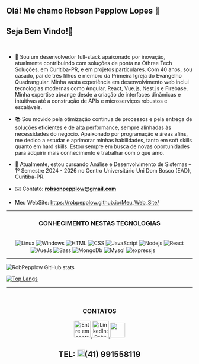 
##  Olá! Me chamo **Robson Pepplow Lopes** 👋

## Seja Bem Vindo!🙏 
<br>

- 👤 Sou um desenvolvedor full-stack apaixonado por inovação, atualmente contribuindo com soluções de ponta na Othree Tech Soluções, em Curitiba-PR, e em projetos particulares. Com 40 anos, sou casado, pai de três filhos e membro da Primeira Igreja do Evangelho Quadrangular. Minha vasta experiência em desenvolvimento web inclui tecnologias modernas como Angular, React, Vue.js, Nest.js e Firebase. Minha expertise abrange desde a criação de interfaces dinâmicas e intuitivas até a construção de APIs e microserviços robustos e escaláveis.
- 📚 Sou movido pela otimização contínua de processos e pela entrega de soluções eficientes e de alta performance, sempre alinhadas às necessidades do negócio. Apaixonado por programação e áreas afins, me dedico a estudar e aprimorar minhas habilidades, tanto em soft skills quanto em hard skills. Estou sempre em busca de novas oportunidades para adquirir mais conhecimento e trabalhar com o que amo.
- 🏫 Atualmente, estou cursando Análise e Desenvolvimento de Sistemas – 1º Semestre 2024 - 2026 no Centro Universitário Uni Dom Bosco (EAD), Curitiba-PR.

- ✉️ Contato: **robsonpepplow@gmail.com**
- Meu WebSite: https://robpepplow.github.io/Meu_Web_Site/
<hr>
<div align="center" style="backgrand: blue;">
  <h3>CONHECIMENTO NESTAS TECNOLOGIAS</h3>
</div>

<div align="center" gap="20">
  <br/>

   <img align="center" alt="Linux" src="https://img.shields.io/badge/Ubuntu-E95420?style=for-the-badge&logo=ubuntu&logoColor=white"/>
   <img align="center" alt="Windows" src="https://img.shields.io/badge/Windows-0078D6?style=for-the-badge&logo=windows&logoColor=white"/>
  <img align="center" alt="HTML" src="https://img.shields.io/badge/HTML5-E34F26?style=for-the-badge&logo=html5&logoColor=white"/> 
  <img align="center" alt="CSS" src="https://img.shields.io/badge/CSS3-1572B6?style=for-the-badge&logo=css3&logoColor=white"/> 
  <img align="center" alt="JavaScript" src="https://img.shields.io/badge/JavaScript-F7DF1E?style=for-the-badge&logo=javascript&logoColor=black"/>
   <img align="center" alt="Nodejs" src="https://img.shields.io/badge/Node.js-43853D?style=for-the-badge&logo=node.js&logoColor=white"/> 
  <img align="center" alt="React" src="https://img.shields.io/badge/React-20232A?style=for-the-badge&logo=react&logoColor=61DAFB"/>
   <img align="center" alt="VueJs" src="https://img.shields.io/badge/Vue.js-35495E?style=for-the-badge&logo=vue.js&logoColor=4FC08D"/>
    <img align="center" alt="Sass" src="https://img.shields.io/badge/Sass-CC6699?style=for-the-badge&logo=sass&logoColor=white"/>   
   <img align="center" alt="MongoDb" src="https://img.shields.io/badge/MongoDB-4EA94B?style=for-the-badge&logo=mongodb&logoColor=white"/>
 <img align="center" alt="Mysql" src="https://img.shields.io/badge/MySQL-00000F?style=for-the-badge&logo=mysql&logoColor=white"/>
 <img align="center" alt="expressjs" src="https://img.shields.io/badge/Express.js-404D59?style=for-the-badge"/>
 <img align="center" alt="" src="https://img.shields.io/badge/Redux-593D88?style=for-the-badge&logo=redux&logoColor=white"/>
 <img align="center" alt="" src="https://img.shields.io/badge/React_Router-CA4245?style=for-the-badge&logo=react-router&logoColor=white"/> 
 <img align="center" alt="" src="https://img.shields.io/badge/Firebase-007bd6?style=for-the-badge&logo=firebase&logoColor=gold"/>
 <img align="center" alt="" src="https://img.shields.io/badge/sequelize-323330?style=for-the-badge&logo=sequelize&logoColor=blu"/>
 <img align="center" alt="" src=""/>
 <img align="center" alt="" src="https://img.shields.io/badge/Mongoose-4ea94b?style=for-the-badge&logo=mongoose&logoColor=blu"/>
 <img align="center" alt="" src="https://img.shields.io/badge/VisualStudioCode-35495E?style=for-the-badge&logo=visualstudio&logoColor=blue"/>
 <img align="center" alt="" src="https://img.shields.io/badge/Quasar-35495E?style=for-the-badge&logo=Quasar&logoColor=blue"/>
 <img align="center" alt="" src="https://img.shields.io/badge/Nest.js-35495E?style=for-the-badge&logo=nest&logoColor=blue"/>

 
</div>
<hr>

![RobPepplow GitHub stats](https://github-readme-stats.vercel.app/api?username=RobPepplow&show_icons=true&theme=dark)

[![Top Langs](https://github-readme-stats.vercel.app/api/top-langs/?username=RobPepplow&hide=javascript,html)](https://github.com/anuraghazra/github-readme-stats)

<hr>
<br/>

<div align="center">
  <h3 color="red">CONTATOS</h3>
</div>
<div align="center" display="flex" gap="20">
<a href = "mailto:robsonpepplow@gmail.com"><img height="45" width="45" alt="Entre em contato: robsonpepplow@gmail.com" src="https://user-images.githubusercontent.com/106199387/215278918-09bfab55-007e-4d5d-aa06-92599b3b1ddf.png" target="_blank">   </a>
<a href="https://www.linkedin.com/in/RobPepplow" target="_blank"><img height="45" width="45" alt="LinkedIn: RobsonPepplow" src="https://user-images.githubusercontent.com/106199387/215278978-a0132796-df9b-48cb-b36a-1296e5c0dd4f.png" target="_blank">   </a>
<a href="https://github.com/RobPepplow">
  <img height="40" width"60" src="https://user-images.githubusercontent.com/106199387/215277343-78a0a4fd-d469-4b0b-ac5e-b25906bd96c4.png"></a>  
  

  
 ## TEL: <img height="20" width="20" src="https://user-images.githubusercontent.com/106199387/215279006-d0d6053d-6d04-4ef4-aec7-cf36fd133454.png"/>(41) 991558119
  
</div>
